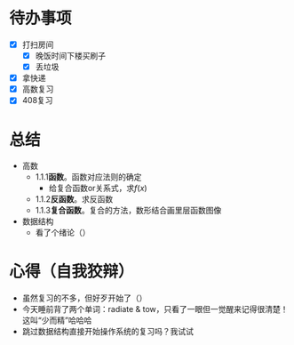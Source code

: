 # 待办事项
- [x] 打扫房间
	- [x] 晚饭时间下楼买刷子 
	- [x] 丢垃圾
- [x] 拿快递
- [x] 高数复习
- [x] 408复习

# 总结
- 高数
	- 1.1.1**函数**。函数对应法则的确定
		- 给复合函数or关系式，求$f(x)$
	- 1.1.2**反函数**。求反函数
	- 1.1.3**复合函数**。复合的方法，数形结合画里层函数图像
- 数据结构
	- 看了个绪论（）

# 心得（自我狡辩）
- 虽然复习的不多，但好歹开始了（）
- 今天睡前背了两个单词：radiate & tow，只看了一眼但一觉醒来记得很清楚！这叫“少而精”哈哈哈
- 跳过数据结构直接开始操作系统的复习吗？我试试